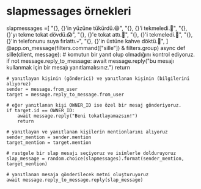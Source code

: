 # slapmessages örnekleri 
slapmessages =[
    "{}, {}'in yüzüne tükürdü.😄",
    "{}, {}'i tekmeledi.🙊",
    "{}, {}'yı tekme tokat dövdü.😱",
    "{}, {}'e tokat attı.🤠",
    "{}, {}'i tekmeledi.🤡",
    "{}, {}'in telefonunu suya fırlattı.💀",
    "{}, {}'in üstüne kahve döktü.👾",
]
@app.on_message(filters.command(["sille"]) & filters.group)
async def sille(client, message):
    # komutun bir yanıt olup olmadığını kontrol ediyoruz.
    if not message.reply_to_message:
         await message.reply("bu mesajı kullanmak için bir mesajı yanıtlamalısınız.")
         return
         
    # yanıtlayan kişinin (gönderici) ve yanıtlanan kişinin (bilgilerini alıyoruz)
    sender = message.from_user
    target = message.reply_to_message.from_user

    # eğer yanıtlanan kişi OWNER_ID ise özel bir mesaj gönderiyoruz.
    if target.id == OWNER_ID:
        await message.reply("Beni tokatlayamazsın!")
        return
         
    # yanıtlayan ve yanıtlanan kişilerin mentionlarını alıyoruz
    sender_mention = sender.mention
    target_mention = target.mention

    # rastgele bir slap mesajı seçiyoruz ve isimlerle dolduruyoruz
    slap_message = random.choice(slapmessages).format(sender_mention, target_mention)

    # yanıtlanan mesaja gönderilecek metni oluşturuyoruz
    await message.reply_to_message.reply(slap_message)